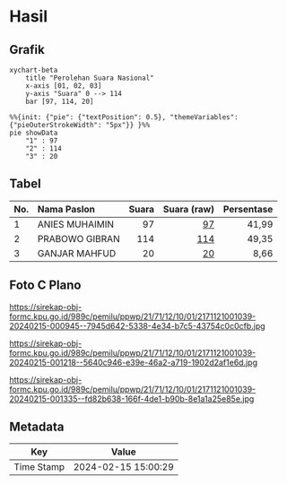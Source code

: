# Hasil

## Grafik

```mermaid
xychart-beta
    title "Perolehan Suara Nasional"
    x-axis [01, 02, 03]
    y-axis "Suara" 0 --> 114
    bar [97, 114, 20]
```

```mermaid
%%{init: {"pie": {"textPosition": 0.5}, "themeVariables": {"pieOuterStrokeWidth": "5px"}} }%%
pie showData
    "1" : 97
    "2" : 114
    "3" : 20
```

## Tabel

| No. | Nama Paslon    | Suara | Suara (raw) | Persentase |
|:--- |:-------------- | -----:| -----------:| ----------:|
| 1   | ANIES MUHAIMIN | 97    | [97][p-1]   | 41,99      |
| 2   | PRABOWO GIBRAN | 114   | [114][p-2]  | 49,35      |
| 3   | GANJAR MAHFUD  | 20    | [20][p-3]   | 8,66       |


[p-1]: https://github.com/gigit-pemilu/pemilu-2024/blob/main/pilpres/hitung-suara/sub/21-kepulauan-riau/sub/71-kota-batam/sub/12-batu-aji/sub/1001-tanjung-uncang/sub/039-tps/sub/paslon-1.txt
[p-2]: https://github.com/gigit-pemilu/pemilu-2024/blob/main/pilpres/hitung-suara/sub/21-kepulauan-riau/sub/71-kota-batam/sub/12-batu-aji/sub/1001-tanjung-uncang/sub/039-tps/sub/paslon-2.txt
[p-3]: https://github.com/gigit-pemilu/pemilu-2024/blob/main/pilpres/hitung-suara/sub/21-kepulauan-riau/sub/71-kota-batam/sub/12-batu-aji/sub/1001-tanjung-uncang/sub/039-tps/sub/paslon-3.txt

## Foto C Plano

https://sirekap-obj-formc.kpu.go.id/989c/pemilu/ppwp/21/71/12/10/01/2171121001039-20240215-000945--7945d642-5338-4e34-b7c5-43754c0c0cfb.jpg

https://sirekap-obj-formc.kpu.go.id/989c/pemilu/ppwp/21/71/12/10/01/2171121001039-20240215-001218--5640c946-e39e-46a2-a719-1902d2af1e6d.jpg

https://sirekap-obj-formc.kpu.go.id/989c/pemilu/ppwp/21/71/12/10/01/2171121001039-20240215-001335--fd82b638-166f-4de1-b90b-8e1a1a25e85e.jpg


## Metadata

| Key        | Value               |
| ---------- | ------------------- |
| Time Stamp | 2024-02-15 15:00:29 |



